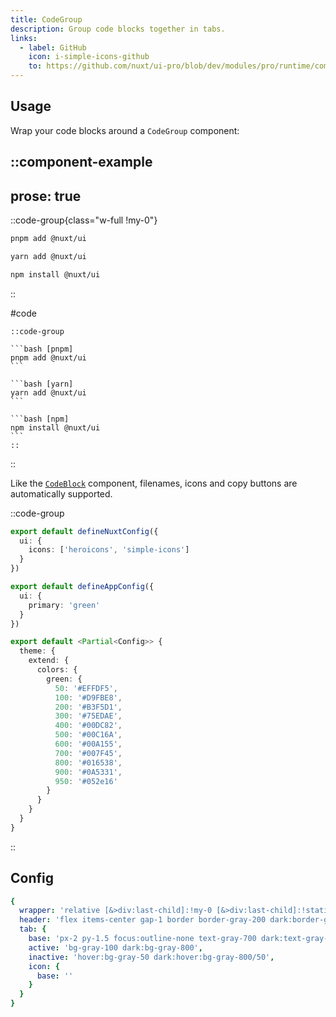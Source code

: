 ```yaml
---
title: CodeGroup
description: Group code blocks together in tabs.
links:
  - label: GitHub
    icon: i-simple-icons-github
    to: https://github.com/nuxt/ui-pro/blob/dev/modules/pro/runtime/components/global/CodeGroup.vue
---
```


## Usage

Wrap your code blocks around a `CodeGroup` component:

::component-example
---
prose: true
---

::code-group{class="w-full !my-0"}

```bash [pnpm]
pnpm add @nuxt/ui
```

```bash [yarn]
yarn add @nuxt/ui
```

```bash [npm]
npm install @nuxt/ui
```

::

#code
````mdc
::code-group

```bash [pnpm]
pnpm add @nuxt/ui
```

```bash [yarn]
yarn add @nuxt/ui
```

```bash [npm]
npm install @nuxt/ui
```
::
````
::

Like the [`CodeBlock`](/pro/prose/code-block) component, filenames, icons and copy buttons are automatically supported.

::code-group

```ts [nuxt.config.ts]
export default defineNuxtConfig({
  ui: {
    icons: ['heroicons', 'simple-icons']
  }
})
```

```ts [app.config.ts]
export default defineAppConfig({
  ui: {
    primary: 'green'
  }
})
```

```ts [tailwind.config.ts]
export default <Partial<Config>> {
  theme: {
    extend: {
      colors: {
        green: {
          50: '#EFFDF5',
          100: '#D9FBE8',
          200: '#B3F5D1',
          300: '#75EDAE',
          400: '#00DC82',
          500: '#00C16A',
          600: '#00A155',
          700: '#007F45',
          800: '#016538',
          900: '#0A5331',
          950: '#052e16'
        }
      }
    }
  }
}
```
::

## Config

```yml
{
  wrapper: 'relative [&>div:last-child]:!my-0 [&>div:last-child]:!static my-5',
  header: 'flex items-center gap-1 border border-gray-200 dark:border-gray-700 border-b-0 rounded-t-md overflow-hidden p-2',
  tab: {
    base: 'px-2 py-1.5 focus:outline-none text-gray-700 dark:text-gray-200 text-sm rounded-md flex items-center gap-1.5',
    active: 'bg-gray-100 dark:bg-gray-800',
    inactive: 'hover:bg-gray-50 dark:hover:bg-gray-800/50',
    icon: {
      base: ''
    }
  }
}
```
